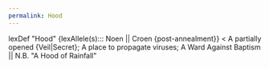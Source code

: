 ```yaml
---
permalink: Hood
---
```

lexDef "Hood" {lexAllele(s)::: Noen || Croen {post-annealment}} < A partially opened {Veil|Secret}; A place to propagate viruses; A Ward Against Baptism || N.B. "A Hood of Rainfall"
